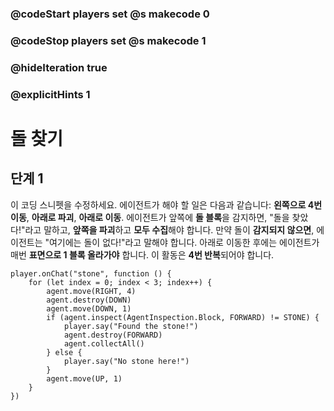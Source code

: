 ### @codeStart players set @s makecode 0
### @codeStop players set @s makecode 1

### @hideIteration true 
### @explicitHints 1

# 돌 찾기

## 단계 1
이 코딩 스니펫을 수정하세요. 에이전트가 해야 할 일은 다음과 같습니다: **왼쪽으로 4번 이동**, **아래로 파괴**, **아래로 이동**. 에이전트가 앞쪽에 **돌 블록**을 감지하면, "돌을 찾았다!"라고 말하고, **앞쪽을 파괴**하고 **모두 수집**해야 합니다. 만약 돌이 **감지되지 않으면**, 에이전트는 "여기에는 돌이 없다!"라고 말해야 합니다. 아래로 이동한 후에는 에이전트가 매번 **표면으로 1 블록 올라가야** 합니다. 이 활동은 **4번 반복**되어야 합니다.



```template
player.onChat("stone", function () {
    for (let index = 0; index < 3; index++) {
        agent.move(RIGHT, 4)
        agent.destroy(DOWN)
        agent.move(DOWN, 1)
        if (agent.inspect(AgentInspection.Block, FORWARD) != STONE) {
            player.say("Found the stone!")
            agent.destroy(FORWARD)
            agent.collectAll()
        } else {
            player.say("No stone here!")
        }
        agent.move(UP, 1)
    }
})
```
